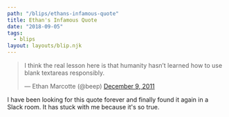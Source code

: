 ```yaml
---
path: "/blips/ethans-infamous-quote"
title: Ethan's Infamous Quote
date: "2018-09-05"
tags:
  - blips
layout: layouts/blip.njk
---
```


<blockquote class="twitter-tweet"><p lang="en" dir="ltr">I think the real lesson here is that humanity hasn’t learned how to use blank textareas responsibly.</p>&mdash; Ethan Marcotte (@beep) <a href="https://twitter.com/beep/status/145252249667506176?ref_src=twsrc%5Etfw">December 9, 2011</a></blockquote> <script async src="https://platform.twitter.com/widgets.js" charset="utf-8"></script>

I have been looking for this quote forever and finally found it again in a Slack room. It has stuck with me because it's so true.
